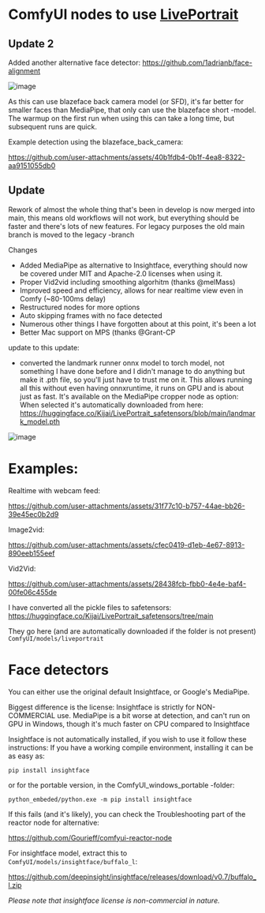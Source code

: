 # ComfyUI nodes to use [LivePortrait](https://github.com/KwaiVGI/LivePortrait)
## Update 2

Added another alternative face detector: https://github.com/1adrianb/face-alignment

![image](https://github.com/user-attachments/assets/1a77752a-9688-4b6f-9363-736367ad711a)

As this can use blazeface back camera model (or SFD), it's far better for smaller faces than MediaPipe, that only can use the blazeface short -model.
The warmup on the first run when using this can take a long time, but subsequent runs are quick.

Example detection using the blazeface_back_camera:

https://github.com/user-attachments/assets/40b1fdb4-0b1f-4ea8-8322-aa9151055db0

## Update

Rework of almost the whole thing that's been in develop is now merged into main, this means old workflows will not work, but everything should be faster and there's lots of new features.
For legacy purposes the old main branch is moved to the legacy -branch

Changes
- Added MediaPipe as alternative to Insightface, everything should now be covered under MIT and Apache-2.0 licenses when using it.
- Proper Vid2vid including smoothing algorhitm (thanks @melMass)
- Improved speed and efficiency, allows for near realtime view even in Comfy (~80-100ms delay)
- Restructured nodes for more options
- Auto skipping frames with no face detected
- Numerous other things I have forgotten about at this point, it's been a lot
- Better Mac support on MPS (thanks @Grant-CP

update to this update:
- converted the landmark runner onnx model to torch model, not something I have done before and I didn't manage to do anything but make it .pth file, so you'll just have to trust me on it.
  This allows running all this without even having onnxruntime, it runs on GPU and is about just as fast. It's available on the MediaPipe cropper node as option:
When selected it's automatically downloaded from here: https://huggingface.co/Kijai/LivePortrait_safetensors/blob/main/landmark_model.pth

![image](https://github.com/user-attachments/assets/c547f55a-9ef7-4bc7-85df-cdbab69a3ca8)


# Examples:

Realtime with webcam feed:

https://github.com/user-attachments/assets/31f77c10-b757-44ae-bb26-39e45ec0b2d9

Image2vid:

https://github.com/user-attachments/assets/cfec0419-d1eb-4e67-8913-890eeb155eef

Vid2Vid: 

https://github.com/user-attachments/assets/28438fcb-fbb0-4e4e-baf4-00fe06c455de


I have converted all the pickle files to safetensors: https://huggingface.co/Kijai/LivePortrait_safetensors/tree/main

They go here (and are automatically downloaded if the folder is not present) `ComfyUI/models/liveportrait`

# Face detectors

You can either use the original default Insightface, or Google's MediaPipe. 

Biggest difference is the license: Insightface is strictly for NON-COMMERCIAL use.
MediaPipe is a bit worse at detection, and can't run on GPU in Windows, though it's much faster on CPU compared to Insightface

Insightface is not automatically installed, if you wish to use it follow these instructions:
If you have a working compile environment, installing it can be as easy as:

`pip install insightface`

or for the portable version, in the ComfyUI_windows_portable -folder:

`python_embeded/python.exe -m pip install insightface`

If this fails (and it's likely), you can check the Troubleshooting part of the reactor node for alternative:

https://github.com/Gourieff/comfyui-reactor-node

For insightface model, extract this to `ComfyUI/models/insightface/buffalo_l`:

https://github.com/deepinsight/insightface/releases/download/v0.7/buffalo_l.zip

*Please note that insightface license is non-commercial in nature.*

